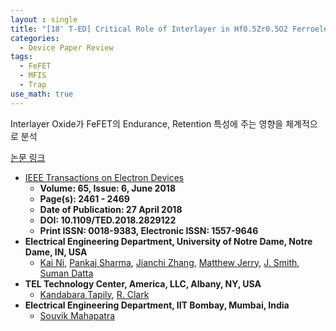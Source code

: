 ```yaml
---
layout : single
title: "[18' T-ED] Critical Role of Interlayer in Hf0.5Zr0.5O2 Ferroelectric FET Nonvolatile Memory Performance"
categories: 
  - Device Paper Review
tags:
  - FeFET   
  - MFIS
  - Trap
use_math: true
---
```


Interlayer Oxide가 FeFET의 Endurance, Retention 특성에 주는 영향을 체계적으로 분석

[논문 링크](https://ieeexplore.ieee.org/document/8352114)     

- [IEEE Transactions on Electron Devices](https://ieeexplore.ieee.org/xpl/RecentIssue.jsp?punumber=16)   
  - **Volume: 65, Issue: 6, June 2018**   
  - **Page(s): 2461 - 2469**  
  - **Date of Publication: 27 April 2018**   
  - **DOI: 10.1109/TED.2018.2829122**    
  - **Print ISSN: 0018-9383, Electronic ISSN: 1557-9646**   
- **Electrical Engineering Department, University of Notre Dame, Notre Dame, IN, USA**
  - [Kai Ni](https://ieeexplore.ieee.org/author/37086154196), [Pankaj Sharma](https://ieeexplore.ieee.org/author/37086032334), [Jianchi Zhang](https://ieeexplore.ieee.org/author/37086096181), [Matthew Jerry](https://ieeexplore.ieee.org/author/37085635027), [J. Smith](https://ieeexplore.ieee.org/author/37086150663), [Suman Datta](https://ieeexplore.ieee.org/author/37273578800)   
- **TEL Technology Center, America, LLC, Albany, NY, USA**
  - [Kandabara Tapily](https://ieeexplore.ieee.org/author/37680740000), [R. Clark](https://ieeexplore.ieee.org/author/38182732900)   
- **Electrical Engineering Department, IIT Bombay, Mumbai, India** 
  - [Souvik Mahapatra](https://ieeexplore.ieee.org/author/37272724100)


&nbsp;